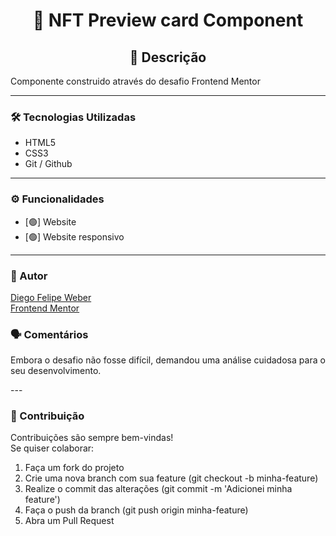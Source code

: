 <h1 align="center"> 📌 NFT Preview card Component </h1>

<h2 align="center"> 📖 Descrição   </h2>
<p align="justify"> Componente construido através do desafio Frontend Mentor</p>

---

### 🛠 Tecnologias Utilizadas  
- HTML5  
- CSS3   
- Git / Github
---

### ⚙️ Funcionalidades  
- [🟢] Website  
- [🟢] Website responsivo

---

### 👤 Autor
[Diego Felipe Weber](https://www.linkedin.com/in/diego-weber-474a5aa6/)   
[Frontend Mentor](https://www.frontendmentor.io/solutions/frontend-mentor-nft-preview-card-component-ryHRGuyoSu)

### 🗣️ Comentários
<p align="justify">Embora o desafio não fosse difícil, demandou uma análise cuidadosa para o seu desenvolvimento.</p>
---

### 🤝 Contribuição
Contribuições são sempre bem-vindas!   
Se quiser colaborar:
1. Faça um fork do projeto
2. Crie uma nova branch com sua feature (git checkout -b minha-feature)
3. Realize o commit das alterações (git commit -m 'Adicionei minha feature')
4. Faça o push da branch (git push origin minha-feature)
5. Abra um Pull Request


